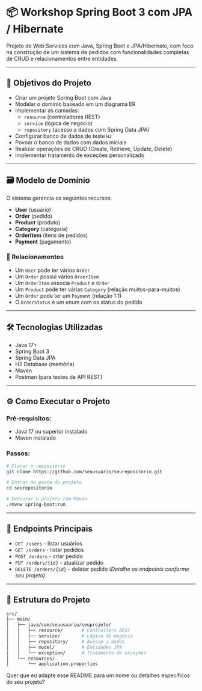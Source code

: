 # 📦 Workshop Spring Boot 3 com JPA / Hibernate

Projeto de Web Services com Java, Spring Boot e JPA/Hibernate, com foco na construção de um sistema de pedidos com funcionalidades completas de CRUD e relacionamentos entre entidades.

---

## 🎯 Objetivos do Projeto

- Criar um projeto Spring Boot com Java  
- Modelar o domínio baseado em um diagrama ER  
- Implementar as camadas:  
  - `resource` (controladores REST)  
  - `service` (lógica de negócio)  
  - `repository` (acesso a dados com Spring Data JPA)  
- Configurar banco de dados de teste `H2`  
- Povoar o banco de dados com dados iniciais  
- Realizar operações de CRUD (Create, Retrieve, Update, Delete)  
- Implementar tratamento de exceções personalizado  

---

## 🗃️ Modelo de Domínio

O sistema gerencia os seguintes recursos:

- **User** (usuário)  
- **Order** (pedido)  
- **Product** (produto)  
- **Category** (categoria)  
- **OrderItem** (itens de pedidos)  
- **Payment** (pagamento)  

### 🧩 Relacionamentos

- Um `User` pode ter vários `Order`  
- Um `Order` possui vários `OrderItem`  
- Um `OrderItem` associa `Product` e `Order`  
- Um `Product` pode ter várias `Category` (relação muitos-para-muitos)  
- Um `Order` pode ter um `Payment` (relação 1:1)  
- O `OrderStatus` é um enum com os status do pedido  

---

## 🛠️ Tecnologias Utilizadas

- Java 17+  
- Spring Boot 3  
- Spring Data JPA  
- H2 Database (memória)  
- Maven  
- Postman (para testes de API REST)  

---

## ⚙️ Como Executar o Projeto

### Pré-requisitos:

- Java 17 ou superior instalado  
- Maven instalado  

### Passos:

```bash
# Clonar o repositório
git clone https://github.com/seuusuario/seurepositorio.git

# Entrar na pasta do projeto
cd seurepositorio

# Executar o projeto com Maven
./mvnw spring-boot:run
````

---

## 🚀 Endpoints Principais

* `GET /users` - listar usuários
* `GET /orders` - listar pedidos
* `POST /orders` - criar pedido
* `PUT /orders/{id}` - atualizar pedido
* `DELETE /orders/{id}` - deletar pedido
  *(Detalhe os endpoints conforme seu projeto)*

---

## 📁 Estrutura do Projeto

```bash
src/
├── main/
│   ├── java/com/seuusuario/seuprojeto/
│   │   ├── resource/       # Controllers REST  
│   │   ├── service/        # Lógica de negócio  
│   │   ├── repository/     # Acesso a dados  
│   │   ├── model/          # Entidades JPA  
│   │   └── exception/      # Tratamento de exceções  
│   └── resources/
│       └── application.properties
```
Quer que eu adapte esse README para um nome ou detalhes específicos do seu projeto?
```
